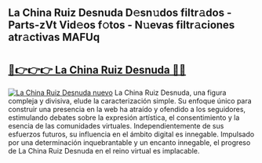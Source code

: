 ## La China Ruiz Desnuda D𝚎sn𝚞dos filtr𝚊dos - Parts-zVt Vid𝚎os f𝚘tos - N𝚞evas filtr𝚊ciones atr𝚊ctivas MAFUq

# <h2><a href="http://mb6ov6a.tromn.icu/?c=La+China+Ruiz+Desnuda">🔗👉👉👉 La China Ruiz Desnuda 🔗🔗</a></h2>

[![La China Ruiz Desnuda nuevo](https://i.imgur.com/pEAQMta.gif)](http://mb6ov6a.tromn.icu/?c=La+China+Ruiz+Desnuda)
La China Ruiz Desnuda, una figura compleja y divisiva, elude la caracterización simple. Su enfoque único para construir una presencia en la web ha atraído y ofendido a los seguidores, estimulando debates sobre la expresión artística, el consentimiento y la esencia de las comunidades virtuales. Independientemente de sus esfuerzos futuros, su influencia en el ámbito digital es innegable. Impulsado por una determinación inquebrantable y un encanto innegable, el progreso de La China Ruiz Desnuda en el reino virtual es implacable.
